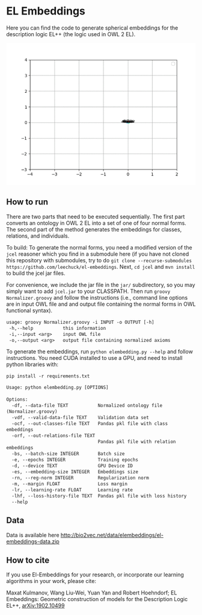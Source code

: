 # EL Embeddings

Here you can find the code to generate spherical embeddings for the
description logic EL++ (the logic used in OWL 2 EL).

![](embeds.gif)

## How to run

There are two parts that need to be executed sequentially. The first part converts an ontology in OWL 2 EL into a set of one of four normal forms.
The second part of the method generates the embeddings for classes, relations, and individuals.

To build: To generate the normal forms, you need a modified version of the `jcel` reasoner which you find in a submodule here (if you have not cloned this repository with submodules, try
to do `git clone --recurse-submodules https://github.com/leechuck/el-embeddings`.
Next, `cd jcel` and `mvn install` to build the jcel jar files.

For convenience, we include the jar file in the `jar/` subdirectory, so you may simply want to add `jcel.jar` to your CLASSPATH.
Then run `groovy Normalizer.groovy` and follow the instructions (i.e., command line options are in input OWL file and and output file containing the normal forms in OWL functional syntax).

```
usage: groovy Normalizer.groovy -i INPUT -o OUTPUT [-h]
 -h,--help           this information
 -i,--input <arg>    input OWL file
 -o,--output <arg>   output file containing normalized axioms
```

To generate the embeddings, run `python elembedding.py --help` and
follow instructions. You need CUDA installed to use a GPU, and need to
install python libraries with:
```
pip install -r requirements.txt
```

```
Usage: python elembedding.py [OPTIONS]

Options:
  -df, --data-file TEXT           Normalized ontology file (Normalizer.groovy)
  -vdf, --valid-data-file TEXT    Validation data set
  -ocf, --out-classes-file TEXT   Pandas pkl file with class embeddings
  -orf, --out-relations-file TEXT
                                  Pandas pkl file with relation embeddings
  -bs, --batch-size INTEGER       Batch size
  -e, --epochs INTEGER            Training epochs
  -d, --device TEXT               GPU Device ID
  -es, --embedding-size INTEGER   Embeddings size
  -rn, --reg-norm INTEGER         Regularization norm
  -m, --margin FLOAT              Loss margin
  -lr, --learning-rate FLOAT      Learning rate
  -lhf, --loss-history-file TEXT  Pandas pkl file with loss history
  --help
```

## Data

Data is available here http://bio2vec.net/data/elembeddings/el-embeddings-data.zip

## How to cite

If you use El-Embeddings for your research, or incorporate our
learning algorithms in your work, please cite:

Maxat Kulmanov, Wang Liu-Wei, Yuan Yan and Robert Hoehndorf;
EL Embeddings: Geometric construction of models for the Description
Logic EL++, [arXiv:1902.10499](https://arxiv.org/abs/1902.10499)
